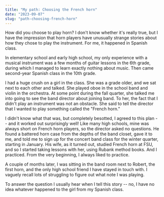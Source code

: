 ```yaml
---
title: "My path: Choosing the French horn"
date: "2023-09-07"
slug: "path-choosing-french-horn"
---
```


How did you choose to play horn? I don't know whether it's really true, but I have the impression that horn players have unusually strange stories about how they chose to play the instrument. For me, it happened in Spanish class.

In elementary school and early high school, my only experience with a musical instrument was a few months of guitar lessons in the 6th grade, during which I managed to learn exactly nothing about music. Then came second-year Spanish class in the 10th grade.

I had a huge crush on a girl in the class. She was a grade older, and we sat next to each other and talked. She played oboe in the school band and violin in the orchestra. At some point during the fall quarter, she talked me into going to see the band director about joining band. To her, the fact that I didn't play an instrument was not an obstacle. She said to tell the director that I wanted to play something called the "French horn."

I didn't know what that was, but completely besotted, I agreed to this plan -- and it worked out surprisingly well! Like many high schools, mine was always short on French horn players, so the director asked no questions. He found a battered horn case from the depths of the band closet, gave it to me, and told me to sign up for the concert band class for the winter quarter, starting in January. His wife, as it turned out, studied French horn at FSU, and so I started taking lessons with her, using Rubank method books. And I practiced. From the very beginning, I always liked to practice.

A couple of months later, I was sitting in the band room next to Robert, the first horn, and the only high school friend I have stayed in touch with. I vaguely recall lots of struggling to figure out what note I was playing.

To answer the question I usually hear when I tell this story -- no, I have no idea whatever happened to the girl from my Spanish class.